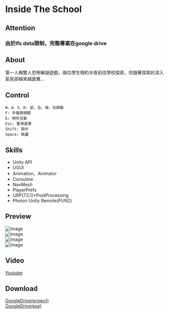 # Inside The School  
## Attention
### 由於lfs data限制，完整專案在google drive

## About
第一人稱雙人恐怖解謎遊戲，兩位學生相約半夜前往學校探索，但隨著探索的深入氣氛卻越來越詭異...  

## Control    
```  
W、A、S、D: 前、左、後、右移動   
F: 手電筒開關  
E: 物件互動  
Esc: 暫停選單 
Shift: 跑步  
Space: 跳躍  
```  

## Skills  
- Unity API
- UGUI
- Animation、Animator
- Coroutine
- NavMesh
- PlayerPrefs
- URP(7.5.1)+PostProcessing
- Photon Unity Remote(PUN2)

## Preview  
![image](https://github.com/user-attachments/assets/b22a5b28-4b56-480f-b84a-d2fcecae56fd)  
![image](https://github.com/user-attachments/assets/dbba2edc-cc6c-4f12-a197-8f0de086692c)  
![image](https://github.com/user-attachments/assets/ada69101-3cf5-48c2-8811-3ff2dc099cc3)  
![image](https://github.com/user-attachments/assets/2d19a277-3667-4a96-9aff-5f9c723ab8a4)

## Video  
[Youtube](https://youtu.be/5y0IVB4NLoI)  

## Download  
[GoogleDrive(project)](https://drive.google.com/drive/folders/1vb_w1uNGHG7h9doVyB-gjy_ITDJnkQvq?usp=sharing)  
[GoogleDrive(exe)](https://drive.google.com/file/d/1Z2OvgnXYSaK7fk5Uvr4yQ03XtLWIhCho/view?usp=sharing)
